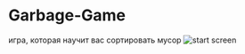 # Garbage-Game
игра, которая научит вас сортировать мусор
![start screen](https://github.com/alterkate/Garbage-Game/client/public/screens/02_start.png?raw=true)

